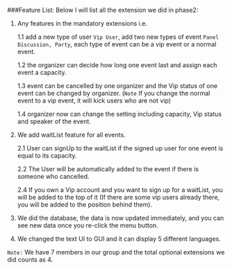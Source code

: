 ###Feature List:
Below I will list all the extension we did in phase2:
1. Any features in the mandatory extensions i.e.


      1.1 add a new type of user `Vip User`, add two new types of event `Panel Discussion, Party`, each type of event can be a vip event or a normal event.

      1.2 the organizer can decide how long one event last and assign each event a capacity. 

      1.3 event can be cancelled by one organizer and the Vip status of one event can be changed by organizer. (`Note` If you change the normal event to a vip event, it will kick users who are not vip)

      1.4 organizer now can change the setting including capacity, Vip status and speaker of the event.


2. We add waitList feature for all events. 
   

      2.1 User can signUp to the waitList if the signed up user for one event is equal to its capacity.

      2.2 The User will be automatically added to the event if there is someone who cancelled. 

      2.4 If you own a Vip account and you want to sign up for a waitList, 
          you will be added to the top of it (If there are some vip users already there, you will be added to the position behind them).


3. We did the database, the data is now updated immediately, and you can see new data once you re-click the menu button.



4. We changed the text UI to GUI and it can display 5 different languages.

`Note:` We have 7 members in our group and the total optional extensions we did counts as 4.